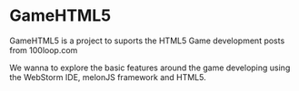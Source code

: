 GameHTML5
=========

GameHTML5 is a project to suports the HTML5 Game development posts from 100loop.com

We wanna to explore the basic features around the game developing using the WebStorm IDE, melonJS framework and HTML5.